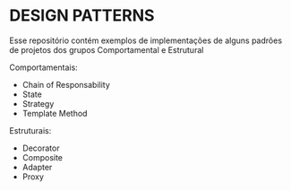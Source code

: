 # DESIGN PATTERNS

Esse repositório contém exemplos de implementações de alguns padrões de projetos dos grupos Comportamental e Estrutural

Comportamentais:

 * Chain of Responsability
 * State
 * Strategy
 * Template Method


Estruturais:

 * Decorator
 * Composite
 * Adapter
 * Proxy
